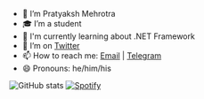 - 🔭 I’m Pratyaksh Mehrotra
- 🎓 I’m a student
- 🌱 I'm currently learning about .NET Framework
- 🦆 I’m on [Twitter](https://twitter.com/pratyakshm_msft)
- 📫 How to reach me: [Email](mailto:pratyakshm@protonmail.com) | [Telegram](https://t.me/pratyakshm)
- 😄 Pronouns: he/him/his

![GitHub stats](https://github-readme-stats.vercel.app/api?username=PratyakshM&count_private=true&show_icons=true&title_color=333&icon_color=333)
[![Spotify](https://novatorem-pi-three.vercel.app/api/spotify)](https://open.spotify.com/user/1np1awfo5xec4tcdk4cio1vo6)
